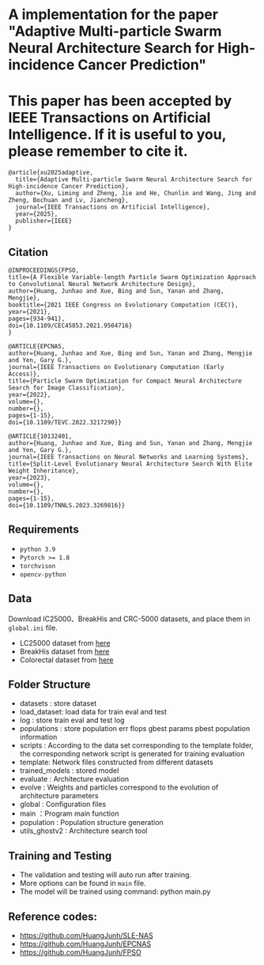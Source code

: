# A implementation for the paper "Adaptive Multi-particle Swarm Neural Architecture Search for High-incidence Cancer Prediction"
# This paper has been accepted by IEEE Transactions on Artificial Intelligence. If it is useful to you, please remember to cite it.
```
@article{xu2025adaptive,
  title={Adaptive Multi-particle Swarm Neural Architecture Search for High-incidence Cancer Prediction},
  author={Xu, Liming and Zheng, Jie and He, Chunlin and Wang, Jing and Zheng, Bochuan and Lv, Jiancheng},
  journal={IEEE Transactions on Artificial Intelligence},
  year={2025},
  publisher={IEEE}
}
```
## Citation
```
@INPROCEEDINGS{FPSO,
title={A Flexible Variable-length Particle Swarm Optimization Approach to Convolutional Neural Network Architecture Design},
author={Huang, Junhao and Xue, Bing and Sun, Yanan and Zhang, Mengjie},
booktitle={2021 IEEE Congress on Evolutionary Computation (CEC)},
year={2021},
pages={934-941},
doi={10.1109/CEC45853.2021.9504716}
}

@ARTICLE{EPCNAS,
author={Huang, Junhao and Xue, Bing and Sun, Yanan and Zhang, Mengjie and Yen, Gary G.},
journal={IEEE Transactions on Evolutionary Computation (Early Access)},
title={Particle Swarm Optimization for Compact Neural Architecture Search for Image Classification},
year={2022},
volume={},
number={},
pages={1-15},
doi={10.1109/TEVC.2022.3217290}}

@ARTICLE{10132401,
author={Huang, Junhao and Xue, Bing and Sun, Yanan and Zhang, Mengjie and Yen, Gary G.},
journal={IEEE Transactions on Neural Networks and Learning Systems},
title={Split-Level Evolutionary Neural Architecture Search With Elite Weight Inheritance},
year={2023},
volume={},
number={},
pages={1-15},
doi={10.1109/TNNLS.2023.3269816}}
```

## Requirements

- `python 3.9`
- `Pytorch >= 1.8`
- `torchvison`
- `opencv-python`

## Data

Download lC25000、BreakHis and CRC-5000 datasets, and place them in `global.ini` file.

- LC25000 dataset from [here](https://www.kaggle.com/datasets/andrewmvd/lung-and-colon-cancer-histopathological-images)
- BreakHis dataset from [here](https://www.kaggle.com/datasets/ambarish/breakhis)
- Colorectal dataset from [here](https://www.kaggle.com/datasets/kmader/colorectal-histology-mnist)
    
    
## Folder Structure
- datasets : store dataset
- load_dataset: load data for train eval and test
- log : store train eval and test log
- populations : store population err flops gbest params pbest population information
- scripts : According to the data set corresponding to the template folder, the corresponding network script is generated for training evaluation
- template: Network files constructed from different datasets
- trained_models : stored model
- evaluate : Architecture evaluation
- evolve : Weights and particles correspond to the evolution of architecture parameters
- global : Configuration files
- main ：Program main function
- population : Population structure generation
- utils_ghostv2 : Architecture search tool

## Training and Testing
- The validation and testing will auto run after training.
- More options can be found in `main` file.
- The model will be trained using command: python main.py

## Reference codes:
- https://github.com/HuangJunh/SLE-NAS
- https://github.com/HuangJunh/EPCNAS
- https://github.com/HuangJunh/FPSO
